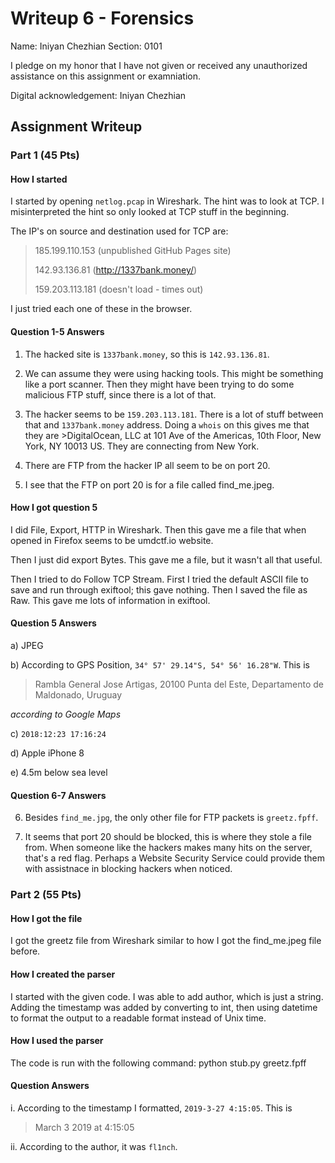 # Writeup 6 - Forensics

Name: Iniyan Chezhian
Section: 0101

I pledge on my honor that I have not given or received any unauthorized assistance on this assignment or examniation.

Digital acknowledgement: Iniyan Chezhian

## Assignment Writeup

### Part 1 (45 Pts)

#### How I started

I started by opening `netlog.pcap` in Wireshark. The hint was to look at TCP. I misinterpreted the hint so only looked at TCP stuff in the beginning.

The IP's on source and destination used for TCP are:
>185.199.110.153 (unpublished GitHub Pages site)
>
>142.93.136.81 (http://1337bank.money/)
>
>159.203.113.181 (doesn't load - times out)

I just tried each one of these in the browser.

#### Question 1-5 Answers

1. The hacked site is `1337bank.money`, so this is `142.93.136.81`.

2. We can assume they were using hacking tools. This might be something like a port scanner. Then they might have been trying to do some malicious FTP stuff, since there is a lot of that.

3. The hacker seems to be `159.203.113.181`. There is a lot of stuff between that and `1337bank.money` address. Doing a `whois` on this gives me that they are >DigitalOcean, LLC at 101 Ave of the Americas, 10th Floor, New York, NY 10013 US. They are connecting from New York.

4. There are FTP from the hacker IP all seem to be on port 20.

5. I see that the FTP on port 20 is for a file called find_me.jpeg.

#### How I got question 5

I did File, Export, HTTP in Wireshark. Then this gave me a file that when opened in Firefox seems to be umdctf.io website.

Then I just did export Bytes. This gave me a file, but it wasn't all that useful.

Then I tried to do Follow TCP Stream. First I tried the default ASCII file to save and run through exiftool; this gave nothing. Then I saved the file as Raw. This gave me lots of information in exiftool.

#### Question 5 Answers

a) JPEG

b) According to GPS Position, 
`34° 57' 29.14"S, 54° 56' 16.28"W`.
This is
>Rambla General Jose Artigas, 20100 Punta del Este, Departamento de Maldonado, Uruguay

_according to Google Maps_

c) `2018:12:23 17:16:24`

d) Apple iPhone 8

e) 4.5m below sea level

#### Question 6-7 Answers

6. Besides `find_me.jpg`, the only other file for FTP packets is `greetz.fpff`.

7. It seems that port 20 should be blocked, this is where they stole a file from. When someone like the hackers makes many hits on the server, that's a red flag. Perhaps a Website Security Service could provide them with assistnace in blocking hackers when noticed.

### Part 2 (55 Pts)

#### How I got the file

I got the greetz file from Wireshark similar to how I got the find_me.jpeg file before.

#### How I created the parser

I started with the given code. I was able to add author, which is just a string. Adding the timestamp was added by converting to int, then using datetime to format the output to a readable format instead of Unix time.

#### How I used the parser

The code is run with the following command:
    python stub.py greetz.fpff

#### Question Answers

i. According to the timestamp I formatted, `2019-3-27 4:15:05`. This is
>March 3 2019 at 4:15:05

ii. According to the author, it was `fl1nch`.
